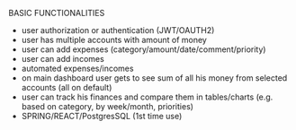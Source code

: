 BASIC FUNCTIONALITIES
- user authorization or authentication (JWT/OAUTH2)
- user has multiple accounts with amount of money
- user can add expenses (category/amount/date/comment/priority)
- user can add incomes
- automated expenses/incomes 
- on main dashboard user gets to see sum of all his money from selected accounts (all on default)
- user can track his finances and compare them in tables/charts (e.g. based on category, by week/month,
	priorities)
- SPRING/REACT/PostgresSQL (1st time use)
